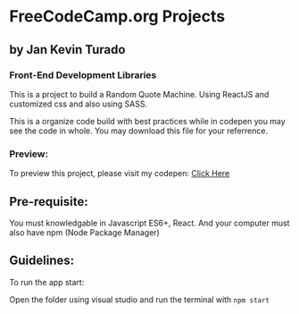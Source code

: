# FreeCodeCamp.org Projects

## by Jan Kevin Turado

### Front-End Development Libraries

This is a project to build a Random Quote Machine.
Using ReactJS and customized css and also using SASS.

This is a organize code build with best practices while in codepen you may see the code in whole.
You may download this file for your referrence.

### Preview:

To preview this project, please visit my codepen:
<a href="https://codepen.io/jkevinturado/full/jOBzZpr" target="_blank">Click Here</a>


## Pre-requisite:

You must knowledgable in Javascript ES6+, React.
And your computer must also have npm (Node Package Manager)

## Guidelines:

To run the app start:

Open the folder using visual studio and run the terminal with `npm start`




